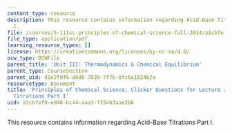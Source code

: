 ```yaml
---
content_type: resource
description: This resource contains information regarding Acid-Base Titrations Part
  I.
file: /courses/5-111sc-principles-of-chemical-science-fall-2014/a1cbfef9ed48bc44aaa3f25463aae2b6_MIT5_111F14_Lec23Clkr.pdf
file_type: application/pdf
learning_resource_types: []
license: https://creativecommons.org/licenses/by-nc-sa/4.0/
ocw_type: OCWFile
parent_title: 'Unit III: Thermodynamics & Chemical Equilibrium'
parent_type: CourseSection
parent_uid: d1e2f8f6-d6d0-7839-7f7b-8fc6a1024b2a
resourcetype: Document
title: 'Principles of Chemical Science, Clicker Questions for Lecture 23: Acid-Base
  Titrations Part I'
uid: a1cbfef9-ed48-bc44-aaa3-f25463aae2b6
---
```

This resource contains information regarding Acid-Base Titrations Part I.